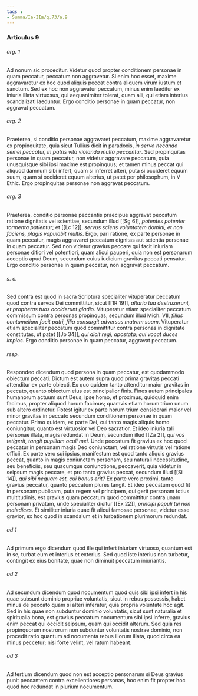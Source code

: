 ```yaml
---
tags : 
- Summa/Ia-IIæ/q.73/a.9
---
```


### Articulus 9

###### arg. 1
Ad nonum sic proceditur. Videtur quod propter conditionem personae in quam peccatur, peccatum non aggravetur. Si enim hoc esset, maxime aggravaretur ex hoc quod aliquis peccat contra aliquem virum iustum et sanctum. Sed ex hoc non aggravatur peccatum, minus enim laeditur ex iniuria illata virtuosus, qui aequanimiter tolerat, quam alii, qui etiam interius scandalizati laeduntur. Ergo conditio personae in quam peccatur, non aggravat peccatum.

###### arg. 2
Praeterea, si conditio personae aggravaret peccatum, maxime aggravaretur ex propinquitate, quia sicut Tullius dicit in paradoxis, *in servo necando semel peccatur, in patris vita violanda multa peccantur*. Sed propinquitas personae in quam peccatur, non videtur aggravare peccatum, quia unusquisque sibi ipsi maxime est propinquus; et tamen minus peccat qui aliquod damnum sibi infert, quam si inferret alteri, puta si occideret equum suum, quam si occideret equum alterius, ut patet per philosophum, in V Ethic. Ergo propinquitas personae non aggravat peccatum.

###### arg. 3
Praeterea, conditio personae peccantis praecipue aggravat peccatum ratione dignitatis vel scientiae, secundum illud [[Sg 6]], *potentes potenter tormenta patientur*; et [[Lc 12]], *servus sciens voluntatem domini, et non faciens, plagis vapulabit multis*. Ergo, pari ratione, ex parte personae in quam peccatur, magis aggravaret peccatum dignitas aut scientia personae in quam peccatur. Sed non videtur gravius peccare qui facit iniuriam personae ditiori vel potentiori, quam alicui pauperi, quia non est personarum acceptio apud Deum, secundum cuius iudicium gravitas peccati pensatur. Ergo conditio personae in quam peccatur, non aggravat peccatum.

###### s. c.
Sed contra est quod in sacra Scriptura specialiter vituperatur peccatum quod contra servos Dei committitur, sicut [[1R 19]], *altaria tua destruxerunt, et prophetas tuos occiderunt gladio*. Vituperatur etiam specialiter peccatum commissum contra personas propinquas, secundum illud Mich. VII, *filius contumeliam facit patri, filia consurgit adversus matrem suam*. Vituperatur etiam specialiter peccatum quod committitur contra personas in dignitate constitutas, ut patet [[Jb 34]], *qui dicit regi, apostata; qui vocat duces impios*. Ergo conditio personae in quam peccatur, aggravat peccatum.

###### resp.
Respondeo dicendum quod persona in quam peccatur, est quodammodo obiectum peccati. Dictum est autem supra quod prima gravitas peccati attenditur ex parte obiecti. Ex quo quidem tanto attenditur maior gravitas in peccato, quanto obiectum eius est principalior finis. Fines autem principales humanorum actuum sunt Deus, ipse homo, et proximus, quidquid enim facimus, propter aliquod horum facimus; quamvis etiam horum trium unum sub altero ordinetur. Potest igitur ex parte horum trium considerari maior vel minor gravitas in peccato secundum conditionem personae in quam peccatur. Primo quidem, ex parte Dei, cui tanto magis aliquis homo coniungitur, quanto est virtuosior vel Deo sacratior. Et ideo iniuria tali personae illata, magis redundat in Deum, secundum illud [[Za 2]], *qui vos tetigerit, tangit pupillam oculi mei*. Unde peccatum fit gravius ex hoc quod peccatur in personam magis Deo coniunctam, vel ratione virtutis vel ratione officii. Ex parte vero sui ipsius, manifestum est quod tanto aliquis gravius peccat, quanto in magis coniunctam personam, seu naturali necessitudine, seu beneficiis, seu quacumque coniunctione, peccaverit, quia videtur in seipsum magis peccare, et pro tanto gravius peccat, secundum illud [[Si 14]], *qui sibi nequam est, cui bonus erit?* Ex parte vero proximi, tanto gravius peccatur, quanto peccatum plures tangit. Et ideo peccatum quod fit in personam publicam, puta regem vel principem, qui gerit personam totius multitudinis, est gravius quam peccatum quod committitur contra unam personam privatam, unde specialiter dicitur [[Ex 22]], *principi populi tui non maledices*. Et similiter iniuria quae fit alicui famosae personae, videtur esse gravior, ex hoc quod in scandalum et in turbationem plurimorum redundat.

###### ad 1
Ad primum ergo dicendum quod ille qui infert iniuriam virtuoso, quantum est in se, turbat eum et interius et exterius. Sed quod iste interius non turbetur, contingit ex eius bonitate, quae non diminuit peccatum iniuriantis.

###### ad 2
Ad secundum dicendum quod nocumentum quod quis sibi ipsi infert in his quae subsunt dominio propriae voluntatis, sicut in rebus possessis, habet minus de peccato quam si alteri inferatur, quia propria voluntate hoc agit. Sed in his quae non subduntur dominio voluntatis, sicut sunt naturalia et spiritualia bona, est gravius peccatum nocumentum sibi ipsi inferre, gravius enim peccat qui occidit seipsum, quam qui occidit alterum. Sed quia res propinquorum nostrorum non subduntur voluntatis nostrae dominio, non procedit ratio quantum ad nocumenta rebus illorum illata, quod circa ea minus peccetur; nisi forte velint, vel ratum habeant.

###### ad 3
Ad tertium dicendum quod non est acceptio personarum si Deus gravius punit peccantem contra excellentiores personas, hoc enim fit propter hoc quod hoc redundat in plurium nocumentum.


